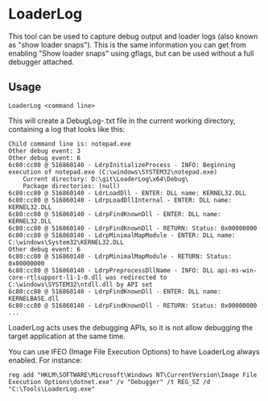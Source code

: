 # LoaderLog

This tool can be used to capture debug output and loader logs (also known as "show loader snaps"). This is the same information you can get from enabling "Show loader snaps" using gflags, but can be used without a full debugger attached.

## Usage

```
LoaderLog <command line>
```

This will create a DebugLog-<pid>.txt file in the current working directory, containing a log that looks like this:

```
Child command line is: notepad.exe
Other debug event: 3
Other debug event: 6
6c80:cc80 @ 516860140 - LdrpInitializeProcess - INFO: Beginning execution of notepad.exe (C:\windows\SYSTEM32\notepad.exe)
	Current directory: D:\git\LoaderLog\x64\Debug\
	Package directories: (null)
6c80:cc80 @ 516860140 - LdrLoadDll - ENTER: DLL name: KERNEL32.DLL
6c80:cc80 @ 516860140 - LdrpLoadDllInternal - ENTER: DLL name: KERNEL32.DLL
6c80:cc80 @ 516860140 - LdrpFindKnownDll - ENTER: DLL name: KERNEL32.DLL
6c80:cc80 @ 516860140 - LdrpFindKnownDll - RETURN: Status: 0x00000000
6c80:cc80 @ 516860140 - LdrpMinimalMapModule - ENTER: DLL name: C:\windows\System32\KERNEL32.DLL
Other debug event: 6
6c80:cc80 @ 516860140 - LdrpMinimalMapModule - RETURN: Status: 0x00000000
6c80:cc80 @ 516860140 - LdrpPreprocessDllName - INFO: DLL api-ms-win-core-rtlsupport-l1-1-0.dll was redirected to C:\windows\SYSTEM32\ntdll.dll by API set
6c80:cc80 @ 516860140 - LdrpFindKnownDll - ENTER: DLL name: KERNELBASE.dll
6c80:cc80 @ 516860140 - LdrpFindKnownDll - RETURN: Status: 0x00000000
...
```

LoaderLog acts uses the debugging APIs, so it is not allow debugging the target application at the same time.

You can use IFEO (Image File Execution Options) to have LoaderLog always enabled. For instance:

```
reg add "HKLM\SOFTWARE\Microsoft\Windows NT\CurrentVersion\Image File Execution Options\dotnet.exe" /v "Debugger" /t REG_SZ /d "C:\Tools\LoaderLog.exe"
```